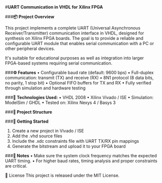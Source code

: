 #**UART Communication in VHDL for Xilinx FPGA** 

###__📦 Project Overview__

This project implements a complete UART (Universal Asynchronous Receiver/Transmitter) communication interface in VHDL, designed for synthesis on Xilinx FPGA boards. The goal is to provide a reliable and configurable UART module that enables serial communication with a PC or other peripheral devices.

It's suitable for educational purposes as well as integration into larger FPGA-based systems requiring serial communication.

###**⚙️ Features**
  • Configurable baud rate (default: 9600 bps)
  • Full-duplex communication: transmit (TX) and receive (RX)
  • 8N1 protocol (8 data bits, no parity, 1 stop bit)
  • Optional FIFO buffers for TX and RX
  • Fully verified through simulation and hardware testing

###**🧰 Technologies Used:**
  • VHDL 2008
  • Xilinx Vivado / ISE
  • Simulation: ModelSim / GHDL
  • Tested on: Xilinx Nexys 4 / Basys 3

###**📁 Project Structure**


###**🚀 Getting Started**
  1. Create a new project in Vivado / ISE
  2. Add the .vhd source files
  3. Include the .xdc constraints file with UART TX/RX pin mappings
  4. Generate the bitstream and upload it to your FPGA board

###**📌 Notes**
  • Make sure the system clock frequency matches the expected UART timing.
  • For higher baud rates, timing analysis and proper constraints are critical.

📃 License
This project is released under the MIT License.

